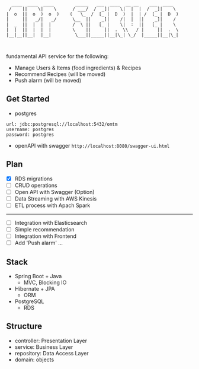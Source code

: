 ```                                            
  ____  ____  ____        _____   ___  ____  __ __    ___  ____      
 /    ||    \|    \      / ___/  /  _]|    \|  |  |  /  _]|    \     
|  o  ||  o  )  o  )    (   \_  /  [_ |  D  )  |  | /  [_ |  D  )    
|     ||   _/|   _/      \__  ||    _]|    /|  |  ||    _]|    /     
|  _  ||  |  |  |        /  \ ||   [_ |    \|  :  ||   [_ |    \     
|  |  ||  |  |  |        \    ||     ||  .  \\   / |     ||  .  \    
|__|__||__|  |__|         \___||_____||__|\_| \_/  |_____||__|\_|    
                                                                     
                                                                   
```
fundamental API service for the following:
  
- Manage Users & Items (food ingredients) & Recipes
- Recommend Recipes (will be moved)
- Push alarm (will be moved)

## Get Started
- postgres
```
url: jdbc:postgresql://localhost:5432/omtm
username: postgres
password: postgres
```
- openAPI with swagger 
`http://localhost:8080/swagger-ui.html`

## Plan
- [x] RDS migrations
- [ ] CRUD operations
- [ ] Open API with Swagger (Option)
- [ ] Data Streaming with AWS Kinesis
- [ ] ETL process with Apach Spark 
---
- [ ] Integration with Elasticsearch
- [ ] Simple recommendation
- [ ] Integration with Frontend
- [ ] Add 'Push alarm'
...

## Stack
- Spring Boot + Java
  - MVC, Blocking IO
- Hibernate + JPA
  - ORM
- PostgreSQL
  - RDS
  
 ## Structure
 - controller: Presentation Layer
 - service: Business Layer
 - repository: Data Access Layer
 - domain: objects
